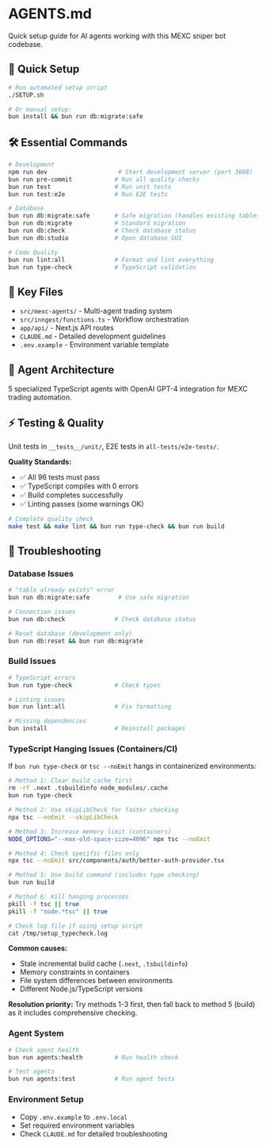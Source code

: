 # AGENTS.md

Quick setup guide for AI agents working with this MEXC sniper bot codebase.

## 🚀 Quick Setup
```bash
# Run automated setup script
./SETUP.sh

# Or manual setup:
bun install && bun run db:migrate:safe
```

## 🛠️ Essential Commands
```bash
# Development
npm run dev                    # Start development server (port 3008)
bun run pre-commit            # Run all quality checks
bun run test                  # Run unit tests
bun run test:e2e              # Run E2E tests

# Database
bun run db:migrate:safe       # Safe migration (handles existing tables)
bun run db:migrate            # Standard migration
bun run db:check              # Check database status
bun run db:studio             # Open database GUI

# Code Quality
bun run lint:all              # Format and lint everything
bun run type-check            # TypeScript validation
```

## 📁 Key Files
- `src/mexc-agents/` - Multi-agent trading system
- `src/inngest/functions.ts` - Workflow orchestration
- `app/api/` - Next.js API routes
- `CLAUDE.md` - Detailed development guidelines
- `.env.example` - Environment variable template

## 🧠 Agent Architecture
5 specialized TypeScript agents with OpenAI GPT-4 integration for MEXC trading automation.

## ⚡ Testing & Quality
Unit tests in `__tests__/unit/`, E2E tests in `all-tests/e2e-tests/`. 

**Quality Standards:**
- ✅ All 96 tests must pass
- ✅ TypeScript compiles with 0 errors  
- ✅ Build completes successfully
- ✅ Linting passes (some warnings OK)

```bash
# Complete quality check
make test && make lint && bun run type-check && bun run build
```

## 🔧 Troubleshooting

### Database Issues
```bash
# "table already exists" error
bun run db:migrate:safe        # Use safe migration

# Connection issues  
bun run db:check              # Check database status

# Reset database (development only)
bun run db:reset && bun run db:migrate
```

### Build Issues
```bash
# TypeScript errors
bun run type-check            # Check types

# Linting issues
bun run lint:all              # Fix formatting

# Missing dependencies
bun install                   # Reinstall packages
```

### TypeScript Hanging Issues (Containers/CI)
If `bun run type-check` or `tsc --noEmit` hangs in containerized environments:

```bash
# Method 1: Clear build cache first
rm -rf .next .tsbuildinfo node_modules/.cache
bun run type-check

# Method 2: Use skipLibCheck for faster checking
npx tsc --noEmit --skipLibCheck

# Method 3: Increase memory limit (containers)
NODE_OPTIONS="--max-old-space-size=4096" npx tsc --noEmit

# Method 4: Check specific files only
npx tsc --noEmit src/components/auth/better-auth-provider.tsx

# Method 5: Use build command (includes type checking)
bun run build

# Method 6: Kill hanging processes
pkill -f tsc || true
pkill -f "node.*tsc" || true

# Check log file if using setup script
cat /tmp/setup_typecheck.log
```

**Common causes:**
- Stale incremental build cache (`.next`, `.tsbuildinfo`)
- Memory constraints in containers
- File system differences between environments
- Different Node.js/TypeScript versions

**Resolution priority:** Try methods 1-3 first, then fall back to method 5 (build) as it includes comprehensive checking.

### Agent System
```bash
# Check agent health
bun run agents:health         # Run health check

# Test agents
bun run agents:test           # Run agent tests
```

### Environment Setup
- Copy `.env.example` to `.env.local`
- Set required environment variables
- Check `CLAUDE.md` for detailed troubleshooting
